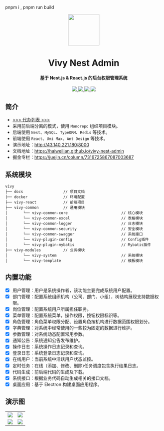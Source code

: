 <p>pnpm i , pnpm run build </p>

<p align="center">
  <img width="100px" src="./docs/public/logo.png">
</p>
<h1 align="center">Vivy Nest Admin</h1>
<h4 align="center">基于 Nest.js & React.js 的后台权限管理系统</h4>
<p align="center">
	<a href="https://github.com/haiweilian/vivy-nest-admin">
    <img src="https://img.shields.io/badge/Vivy-v0.0.1-green">
  </a>
  <a href="https://github.com/nestjs/nest">
    <img src="https://img.shields.io/badge/Nest-v10.x-green">
  </a>
  <a href="https://github.com/facebook/react">
    <img src="https://img.shields.io/badge/React-v18.x-green">
  </a>
	<a href="https://github.com/haiweilian/vivy-nest-admin/blob/main/LICENSE">
    <img src="https://img.shields.io/github/license/haiweilian/vivy-nest-admin">
  </a>
</p>

## 简介

- [>>> 代办列表 >>>](https://github.com/users/haiweilian/projects/3)
- 采用前后端分离的模式，使用 `Monorepo` 组织项目模块。
- 后端使用 `Nest`、`MySQL`、`TypeORM`、`Redis` 等技术。
- 前端使用 `React`、`Umi Max`、`Ant Design` 等技术。
- 演示地址：<http://43.140.221.180:8000>
- 文档地址：<https://haiweilian.github.io/vivy-nest-admin>
- 掘金专栏：<https://juejin.cn/column/7316725867087003687>

## 系统模块

```
vivy
├── docs                  // 项目文档
├── docker                // 环境配置
├── vivy-react            // 前端项目
├── vivy-common           // 通用模块
│       └── vivy-common-core                        // 核心模块
│       └── vivy-common-excel                       // 表格模块
│       └── vivy-common-logger                      // 日志模块
│       └── vivy-common-security                    // 安全模块
│       └── vivy-common-swagger                     // 系统接口
│       └── vivy-plugin-config                      // Config插件
│       └── vivy-plugin-mybatis                     // Mybatis插件
├── vivy-modules          // 业务模块
│       └── vivy-system                             // 系统模块
│       └── vivy-template                           // 模板模块
```

## 内置功能

- [x] 用户管理：用户是系统操作者，该功能主要完成系统用户配置。
- [x] 部门管理：配置系统组织机构（公司、部门、小组），树结构展现支持数据权限。
- [x] 岗位管理：配置系统用户所属担任职务。
- [x] 菜单管理：配置系统菜单，操作权限，按钮权限标识等。
- [x] 角色管理：角色菜单权限分配、设置角色按机构进行数据范围权限划分。
- [x] 字典管理：对系统中经常使用的一些较为固定的数据进行维护。
- [x] 参数管理：对系统动态配置常用参数。
- [x] 通知公告：系统通知公告发布维护。
- [x] 操作日志：系统操作日志记录和查询。
- [x] 登录日志：系统登录日志记录和查询。
- [x] 在线用户：当前系统中活跃用户状态监控。
- [x] 定时任务：在线（添加、修改、删除)任务调度包含执行结果日志。
- [x] 代码生成：前后端代码的生成及下载。
- [x] 系统接口：根据业务代码自动生成相关的接口文档。
- [x] 桌面应用：基于 Electron 构建桌面应用程序。

## 演示图

<table>
  <tr>
    <td><img src="./docs/public/demo/1.png"/></td>
    <td><img src="./docs/public/demo/2.png"/></td>
  </tr>
  <tr>
    <td><img src="./docs/public/demo/3.png"/></td>
    <td><img src="./docs/public/demo/4.png"/></td>
  </tr>
</table>
